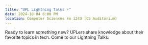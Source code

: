 ```yaml
---
title: "UPL Lightning Talks ⚡"
date: 2024-10-04 6:00 PM
location: Computer Sciences rm 1240 (CS Auditorium)
---
```


Ready to learn something new? UPLers share knowledge about their favorite topics in tech. Come to our Lightning Talks.
